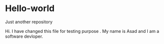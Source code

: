 # Hello-world
Just another repository

Hi. I have changed this file for testing purpose . My name is Asad and I am a software devloper.
